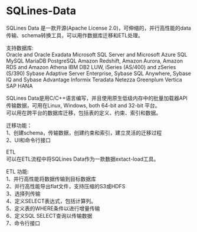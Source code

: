 # SQLines-Data
SQLines Data 是一款开源(Apache License 2.0)，可伸缩的，并行高性能的data传输、schema转换工具，可以用作数据库迁移和ETL处理。<br>

支持数据库:<br>
Oracle and Oracle Exadata
Microsoft SQL Server and Microsoft Azure SQL
MySQL
MariaDB
PostgreSQL
Amazon Redshift, Amazon Aurora, Amazon RDS and Amazon Athena
IBM DB2 LUW, iSeries (AS/400) and zSeries (S/390)
Sybase Adaptive Server Enterprise, Sybase SQL Anywhere, Sybase IQ and Sybase Advantage
Informix
Teradata
Netezza
Greenplum
Vertica
SAP HANA

SQLines Data是用C/C++语言编写，并且使用原生低级内存中的批量加载器API传输数据，可用在Linux, Windows, both 64-bit and 32-bit 平台。<br>
可以用在跨平台的数据库迁移，包括表的定义、约束、索引和数据。<br>

迁移功能：<br>
1、创建schema，传输数据，创建约束和索引，建立灵活的迁移过程<br>
2、UI和命令行接口<br>

ETL<br>
可以在ETL流程中将SQLines Data作为一款数据extact-load工具。<br>

ETL 功能:<br>
1、并行高性能将数据传输到目标数据库<br>
2、并行高性能导出flat文件，支持压缩的S3或HDFS<br>
3、选择列传输<br>
4、定义SELECT表达式，包括计算列。<br>
5、定义表的WHERE条件以进行增量传输<br>
6、定义SQL SELECT查询以传输数据<br>
7、命令行接口<br>
